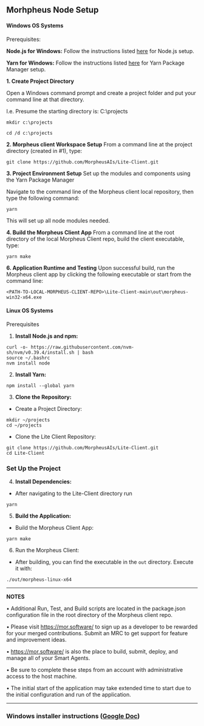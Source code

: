 ## Morhpheus Node Setup

#### Windows OS Systems

Prerequisites:

**Node.js for Windows:**
Follow the instructions listed [here](https://phoenixnap.com/kb/install-node-js-npm-on-windows) for Node.js setup.


**Yarn for Windows:**
Follow the instructions listed [here](https://phoenixnap.com/kb/yarn-windows) for Yarn Package Manager setup.


**1. Create Project Directory**

Open a Windows command prompt and create a project folder and put your command line at that directory.
  
I.e. Presume the starting directory is: C:\projects
```
mkdir c:\projects

cd /d c:\projects
```

**2. Morpheus client Workspace Setup**
From a command line at the project directory (created in #1), type:
```
git clone https://github.com/MorpheusAIs/Lite-Client.git
```
**3. Project Environment Setup**
Set up the modules and components using the Yarn Package Manager

Navigate to the command line of the Morpheus client local repository, then type the following command:
```
yarn
```
This will set up all node modules needed.

**4. Build the Morpheus Client App**
From a command line at the root directory of the local Morpheus Client repo, build the client executable, type:
```
yarn make
```

**6. Application Runtime and Testing**
Upon successful build, run the Morpheus client app by clicking the following executable or start from the command line:
```
<PATH-TO-LOCAL-MORPHEUS-CLIENT-REPO>\Lite-Client-main\out\morpheus-win32-x64.exe
```
#### Linux OS Systems

Prerequisites

 1. **Install Node.js and npm:** 
```
curl -o- https://raw.githubusercontent.com/nvm-sh/nvm/v0.39.4/install.sh | bash
source ~/.bashrc
nvm install node
```

2. **Install Yarn:**
```
npm install --global yarn
```

3. **Clone the Repository:**
- Create a Project Directory:
```
mkdir ~/projects
cd ~/projects
```
- Clone the Lite Client Repository:
```
git clone https://github.com/MorpheusAIs/Lite-Client.git
cd Lite-Client
```

### Set Up the Project

4. **Install Dependencies:**
- After navigating to the Lite-Client directory run 
```
yarn
```
5. **Build the Application:**
- Build the Morpheus Client App:
```
yarn make
```

6. Run the Morpheus Client:
- After building, you can find the executable in the `out` directory. Execute it with:
```
./out/morpheus-linux-x64
```

----
**NOTES**

•	Additional Run, Test, and Build scripts are located in the package.json configuration file in the root directory of the Morpheus client repo.

•	Please visit https://mor.software/ to sign up as a developer to be rewarded for your merged contributions. Submit an MRC to get support for feature and improvement ideas.

•	https://mor.software/ is also the place to build, submit, deploy, and manage all of your Smart Agents.

•	Be sure to complete these steps from an account with administrative access to the host machine.

•	The initial start of the application may take extended time to start due to the initial configuration and run of the application.

----

### Windows installer instructions ([Google Doc](https://docs.google.com/document/d/1YjGAlTzglct8aNEqZAUeYD7SAmOETtmv/edit?usp=sharing&ouid=118042204753952761929&rtpof=true&sd=true))


